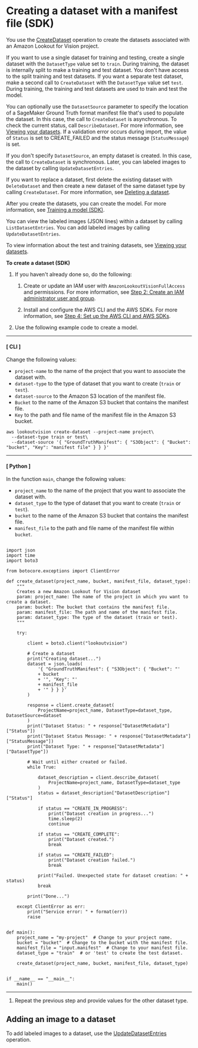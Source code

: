 # Creating a dataset with a manifest file \(SDK\)<a name="create-dataset-sdk"></a>

You use the [CreateDataset](https://docs.aws.amazon.com/lookout-for-vision/latest/APIReference/CreateDataset) operation to create the datasets associated with an Amazon Lookout for Vision project\. 

If you want to use a single dataset for training and testing, create a single dataset with the `DatasetType` value set to `train`\. During training, the dataset is internally split to make a training and test dataset\. You don't have access to the split training and test datasets\. If you want a separate test dataset, make a second call to `CreateDataset` with the `DatasetType` value set `test`\. During training, the training and test datasets are used to train and test the model\. 

You can optionally use the `DatasetSource` parameter to specify the location of a SageMaker Ground Truth format manifest file that's used to populate the dataset\. In this case, the call to `CreateDataset` is asynchronous\. To check the current status, call `DescribeDataset`\. For more information, see [Viewing your datasets](view-datasets.md)\. If a validation error occurs during import, the value of `Status` is set to CREATE\_FAILED and the status message \(`StatusMessage`\) is set\.  

If you don't specify `DatasetSource`, an empty dataset is created\. In this case, the call to `CreateDataset` is synchronous\. Later, you can labeled images to the dataset by calling `UpdateDatasetEntries`\.

If you want to replace a dataset, first delete the existing dataset with `DeleteDataset` and then create a new dataset of the same dataset type by calling `CreateDataset`\. For more information, see [Deleting a dataset](delete-dataset.md)\.

After you create the datasets, you can create the model\. For more information, see [Training a model \(SDK\)](model-train.md#create-model-sdk)\. 

You can view the labeled images \(JSON lines\) within a dataset by calling `ListDatasetEntries`\. You can add labeled images by calling `UpdateDatasetEntries`\. 

To view information about the test and training datasets, see [Viewing your datasets](view-datasets.md)\. 

**To create a dataset \(SDK\)**

1. If you haven't already done so, do the following:

   1. Create or update an IAM user with `AmazonLookoutVisionFullAccess` and permissions\. For more information, see [Step 2: Create an IAM administrator user and group](su-account-user.md)\.

   1. Install and configure the AWS CLI and the AWS SDKs\. For more information, see [Step 4: Set up the AWS CLI and AWS SDKs](su-awscli-sdk.md)\.

1. Use the following example code to create a model\.

------
#### [ CLI ]

   Change the following values:
   + `project-name` to the name of the project that you want to associate the dataset with\.
   + `dataset-type` to the type of dataset that you want to create \(`train` or `test`\)\.
   + `dataset-source` to the Amazon S3 location of the manifest file\.
   + `Bucket` to the name of the Amazon S3 bucket that contains the manifest file\.
   + `Key` to the path and file name of the manifest file in the Amazon S3 bucket\.

   ```
   aws lookoutvision create-dataset --project-name project\
     --dataset-type train or test\
     --dataset-source '{ "GroundTruthManifest": { "S3Object": { "Bucket": "bucket", "Key": "manifest file" } } }'
   ```

------
#### [ Python ]

   In the function `main`, change the following values:
   + `project_name` to the name of the project that you want to associate the dataset with\.
   + `dataset_type` to the type of dataset that you want to create \(`train` or `test`\)\.
   + `bucket` to the name of the Amazon S3 bucket that contains the manifest file\. 
   + `manifest_file` to the path and file name of the manifest file within `bucket`\. 

   ```
   
   import json
   import time
   import boto3
   
   from botocore.exceptions import ClientError
   
   def create_dataset(project_name, bucket, manifest_file, dataset_type):
       """
       Creates a new Amazon Lookout for Vision dataset
       param: project_name: The name of the project in which you want to create a dataset.
       param: bucket: The bucket that contains the manifest file.
       param: manifest_file: The path and name of the manifest file.
       param: dataset_type: The type of the dataset (train or test).
       """
   
       try:
   
           client = boto3.client("lookoutvision")
   
           # Create a dataset
           print("Creating dataset...")
           dataset = json.loads(
               '{ "GroundTruthManifest": { "S3Object": { "Bucket": "'
               + bucket
               + '", "Key": "'
               + manifest_file
               + '" } } }'
           )
   
           response = client.create_dataset(
               ProjectName=project_name, DatasetType=dataset_type, DatasetSource=dataset
           )
           print("Dataset Status: " + response["DatasetMetadata"]["Status"])
           print("Dataset Status Message: " + response["DatasetMetadata"]["StatusMessage"])
           print("Dataset Type: " + response["DatasetMetadata"]["DatasetType"])
   
           # Wait until either created or failed.
           while True:
   
               dataset_description = client.describe_dataset(
                   ProjectName=project_name, DatasetType=dataset_type
               )
               status = dataset_description["DatasetDescription"]["Status"]
   
               if status == "CREATE_IN_PROGRESS":
                   print("Dataset creation in progress...")
                   time.sleep(2)
                   continue
   
               if status == "CREATE_COMPLETE":
                   print("Dataset created.")
                   break
   
               if status == "CREATE_FAILED":
                   print("Dataset creation failed.")
                   break
   
               print("Failed. Unexpected state for dataset creation: " + status)
               break
   
           print("Done...")
   
       except ClientError as err:
           print("Service error: " + format(err))
           raise
   
   
   def main():
       project_name = "my-project"  # Change to your project name.
       bucket = "bucket"  # Change to the bucket with the manifest file.
       manifest_file = "input.manifest"  # Change to your manifest file.
       dataset_type = "train"  # or 'test' to create the test dataset.
   
       create_dataset(project_name, bucket, manifest_file, dataset_type)
   
   
   if __name__ == "__main__":
       main()
   ```

------

1. Repeat the previous step and provide values for the other dataset type\.

## Adding an image to a dataset<a name="add-labeled-images-sdk"></a>

To add labeled images to a dataset, use the [UpdateDatasetEntries](https://docs.aws.amazon.com/lookout-for-vision/latest/APIReference/API_UpdateDatasetEntries) operation\.